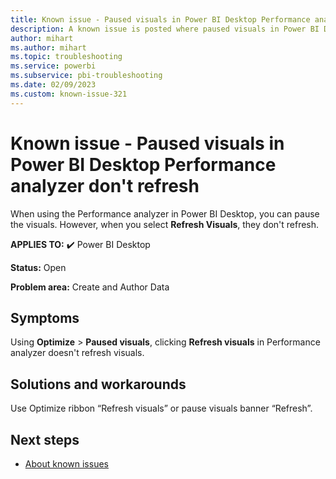 ```yaml
---
title: Known issue - Paused visuals in Power BI Desktop Performance analyzer don't refresh
description: A known issue is posted where paused visuals in Power BI Desktop Performance analyzer don't refresh
author: mihart
ms.author: mihart
ms.topic: troubleshooting  
ms.service: powerbi
ms.subservice: pbi-troubleshooting
ms.date: 02/09/2023
ms.custom: known-issue-321
---
```


# Known issue - Paused visuals in Power BI Desktop Performance analyzer don't refresh

When using the Performance analyzer in Power BI Desktop, you can pause the visuals.  However, when you select **Refresh Visuals**, they don't refresh.

**APPLIES TO:** ✔️ Power BI Desktop

**Status:** Open

**Problem area:** Create and Author Data

## Symptoms

Using **Optimize** > **Paused visuals**, clicking **Refresh visuals** in Performance analyzer doesn't refresh visuals.

## Solutions and workarounds

Use Optimize ribbon “Refresh visuals” or pause visuals banner “Refresh”.

## Next steps

- [About known issues](/power-bi/troubleshoot/known-issues/power-bi-known-issues)
